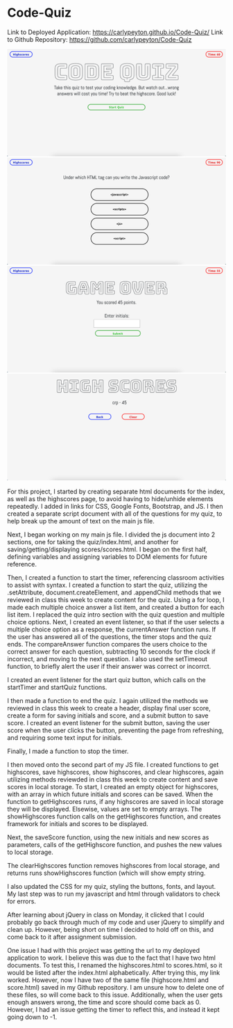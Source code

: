 # Code-Quiz

Link to Deployed Application: https://carlypeyton.github.io/Code-Quiz/
Link to Github Repository: https://github.com/carlypeyton/Code-Quiz

<img src = "Screen Shot 2020-12-21 at 1.06.57 PM.png">
<img src = "Screen Shot 2020-12-21 at 1.07.11 PM.png">
<img src = "Screen Shot 2020-12-21 at 1.07.27 PM.png">
<img src = "Screen Shot 2020-12-21 at 1.07.43 PM.png">

For this project, I started by creating separate html documents for the index, as well as the highscores page, to avoid having to hide/unhide elements repeatedly. I added in links for CSS, Google Fonts, Bootstrap, and JS. I then created a separate script document with all of the questions for my quiz, to help break up the amount of text on the main js file. 

Next, I began working on my main js file. I divided the js document into 2 sections, one for taking the quiz/index.html, and another for saving/getting/displaying scores/scores.html. I began on the first half, defining variables and assigning variables to DOM elements for future reference. 

Then, I created a function to start the timer, referencing classroom activities to assist with syntax. I created a function to start the quiz, utilizing the .setAttribute, document.createElement, and .appendChild methods that we reviewed in class this week to create content for the quiz. Using a for loop, I made each multiple choice answer a list item, and created a button for each list item. I replaced the quiz intro section with the quiz question and multiple choice options. Next, I created an event listener, so that if the user selects a multiple choice option as a response, the currentAnswer function runs. If the user has answered all of the questions, the timer stops and the quiz ends. The compareAnswer function compares the users choice to the correct answer for each question, subtracting 10 seconds for the clock if incorrect, and moving to the next question. I also used the setTimeout function, to briefly alert the user if their answer was correct or incorrct. 

I created an event listener for the start quiz button, which calls on the startTimer and startQuiz functions. 

I then made a function to end the quiz. I again utilized the methods we reviewed in class this week to create a header, display final user score, create a form for saving initials and score, and a submit button to save score. I created an event listener for the submit button, saving the user score when the user clicks the button, preventing the page from refreshing, and requiring some text input for initials. 

Finally, I made a function to stop the timer. 

I then moved onto the second part of my JS file. I created functions to get highscores, save highscores, show highscores, and clear highscores, again utilizing methods reviewded in class this week to create content and save scores in local storage. To start, I created an empty object for highscores, with an array in which future initials and scores can be saved. When the function to getHighscores runs, if any highscores are saved in local storage they will be displayed. Elsewise, values are set to empty arrays. The showHighscores function calls on the getHighscores function, and creates framework for initials and scores to be displayed. 

Next, the saveScore function, using the new initials and new scores as parameters, calls of the getHighscore function, and pushes the new values to local storage. 

The clearHighscores function removes highscores from local storage, and returns runs showHighscores function (which will show empty string. 

I also updated the CSS for my quiz, styling the buttons, fonts, and layout. My last step was to run my javascript and html through validators to check for errors. 

After learning about jQuery in class on Monday, it clicked that I could probably go back through much of my code and user jQuery to simplify and clean up. However, being short on time I decided to hold off on this, and come back to it after assignment submission. 

One issue I had with this project was getting the url to my deployed application to work. I believe this was due to the fact that I have two html documents. To test this, I renamed the highscores.html to scores.html, so it would be listed after the index.html alphabetically. After trying this, my link worked. However, now I have two of the same file (highscore.html and score.html) saved in my Github repository. I am unsure how to delete one of these files, so will come back to this issue. Additionally, when the user gets enough answers wrong, the time and score should come back as 0. However, I had an issue getting the timer to reflect this, and instead it kept going down to -1.





